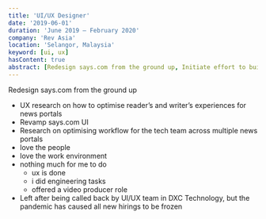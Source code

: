 ```yaml
---
title: 'UI/UX Designer'
date: '2019-06-01'
duration: 'June 2019 – February 2020'
company: 'Rev Asia'
location: 'Selangor, Malaysia'
keyword: [ui, ux]
hasContent: true
abstract: [Redesign says.com from the ground up, Initiate effort to build in-house publishing platform]
---
```


Redesign says.com from the ground up
- UX research on how to optimise reader’s and writer’s experiences for news portals
- Revamp says.com UI
- Research on optimising workflow for the tech team across multiple news portals
- love the people
- love the work environment
- nothing much for me to do
    - ux is done
    - i did engineering tasks
    - offered a video producer role
- Left after being called back by UI/UX team in DXC Technology, but the pandemic
has caused all new hirings to be frozen